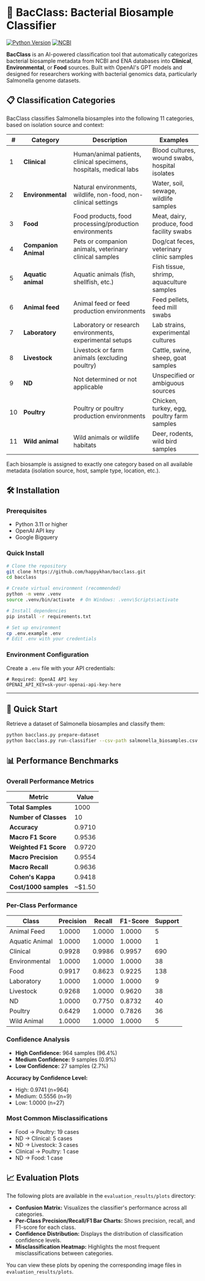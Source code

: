 # 🧬 BacClass: Bacterial Biosample Classifier

[![Python Version](https://img.shields.io/badge/python-3.11+-blue.svg)](https://python.org)
[![NCBI](https://img.shields.io/badge/Data-NCBI%20API-orange.svg)](https://ncbi.nlm.nih.gov)

**BacClass** is an AI-powered classification tool that automatically categorizes bacterial biosample metadata from NCBI and ENA databases into **Clinical**, **Environmental**, or **Food** sources. Built with OpenAI's GPT models and designed for researchers working with bacterial genomics data, particularly Salmonella genome datasets.


## 📋 Classification Categories
BacClass classifies Salmonella biosamples into the following 11 categories, based on isolation source and context:

| #  | Category            | Description                                                         | Examples                                             |
|----|---------------------|---------------------------------------------------------------------|------------------------------------------------------|
| 1  | **Clinical**        | Human/animal patients, clinical specimens, hospitals, medical labs  | Blood cultures, wound swabs, hospital isolates       |
| 2  | **Environmental**   | Natural environments, wildlife, non-food, non-clinical settings     | Water, soil, sewage, wildlife samples                |
| 3  | **Food**            | Food products, food processing/production environments              | Meat, dairy, produce, food facility swabs            |
| 4  | **Companion Animal**| Pets or companion animals, veterinary clinical samples              | Dog/cat feces, veterinary clinic samples             |
| 5  | **Aquatic animal**  | Aquatic animals (fish, shellfish, etc.)                            | Fish tissue, shrimp, aquaculture samples             |
| 6  | **Animal feed**     | Animal feed or feed production environments                        | Feed pellets, feed mill swabs                        |
| 7  | **Laboratory**      | Laboratory or research environments, experimental setups            | Lab strains, experimental cultures                   |
| 8  | **Livestock**       | Livestock or farm animals (excluding poultry)                       | Cattle, swine, sheep, goat samples                   |
| 9  | **ND**              | Not determined or not applicable                                   | Unspecified or ambiguous sources                     |
| 10 | **Poultry**         | Poultry or poultry production environments                         | Chicken, turkey, egg, poultry farm samples           |
| 11 | **Wild animal**     | Wild animals or wildlife habitats                                  | Deer, rodents, wild bird samples                     |

Each biosample is assigned to exactly one category based on all available metadata (isolation source, host, sample type, location, etc.).


## 🛠️ Installation

### Prerequisites
- Python 3.11 or higher
- OpenAI API key
- Google Bigquery

### Quick Install

```bash
# Clone the repository
git clone https://github.com/happykhan/bacclass.git
cd bacclass

# Create virtual environment (recommended)
python -m venv .venv
source .venv/bin/activate  # On Windows: .venv\Scripts\activate

# Install dependencies
pip install -r requirements.txt

# Set up environment
cp .env.example .env
# Edit .env with your credentials
```

### Environment Configuration

Create a `.env` file with your API credentials:

```env
# Required: OpenAI API key
OPENAI_API_KEY=sk-your-openai-api-key-here

```

---

## 🎯 Quick Start

Retrieve a dataset of Salmonella biosamples and classify them:

```bash
python bacclass.py prepare-dataset
python bacclass.py run-classifier --csv-path salmonella_biosamples.csv --output classification_results.csv
```
## 📊 Performance Benchmarks

### Overall Performance Metrics

| Metric                | Value    |
|-----------------------|----------|
| **Total Samples**     | 1000     |
| **Number of Classes** | 10       |
| **Accuracy**          | 0.9710   |
| **Macro F1 Score**    | 0.9536   |
| **Weighted F1 Score** | 0.9720   |
| **Macro Precision**   | 0.9554   |
| **Macro Recall**      | 0.9636   |
| **Cohen's Kappa**     | 0.9418   |
| **Cost/1000 samples** | ~$1.50   |

### Per-Class Performance

| Class            | Precision | Recall  | F1-Score | Support |
|------------------|-----------|---------|----------|---------|
| Animal Feed      | 1.0000    | 1.0000  | 1.0000   | 5       |
| Aquatic Animal   | 1.0000    | 1.0000  | 1.0000   | 1       |
| Clinical         | 0.9928    | 0.9986  | 0.9957   | 690     |
| Environmental    | 1.0000    | 1.0000  | 1.0000   | 38      |
| Food             | 0.9917    | 0.8623  | 0.9225   | 138     |
| Laboratory       | 1.0000    | 1.0000  | 1.0000   | 9       |
| Livestock        | 0.9268    | 1.0000  | 0.9620   | 38      |
| ND               | 1.0000    | 0.7750  | 0.8732   | 40      |
| Poultry          | 0.6429    | 1.0000  | 0.7826   | 36      |
| Wild Animal      | 1.0000    | 1.0000  | 1.0000   | 5       |

### Confidence Analysis

- **High Confidence:** 964 samples (96.4%)
- **Medium Confidence:** 9 samples (0.9%)
- **Low Confidence:** 27 samples (2.7%)

**Accuracy by Confidence Level:**
- High: 0.9741 (n=964)
- Medium: 0.5556 (n=9)
- Low: 1.0000 (n=27)

### Most Common Misclassifications

- Food → Poultry: 19 cases
- ND → Clinical: 5 cases
- ND → Livestock: 3 cases
- Clinical → Poultry: 1 case
- ND → Food: 1 case

## 📈 Evaluation Plots

The following plots are available in the `evaluation_results/plots` directory:

- **Confusion Matrix:** Visualizes the classifier's performance across all categories.
- **Per-Class Precision/Recall/F1 Bar Charts:** Shows precision, recall, and F1-score for each class.
- **Confidence Distribution:** Displays the distribution of classification confidence levels.
- **Misclassification Heatmap:** Highlights the most frequent misclassifications between categories.

You can view these plots by opening the corresponding image files in `evaluation_results/plots`.